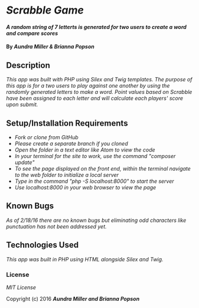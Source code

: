 # _Scrabble Game_

#### _A random string of 7 letterts is generated for two users to create a word and compare scores_

#### By _**Aundra Miller & Brianna Popson**_

## Description

_This app was built with PHP using Silex and Twig templates. The purpose of this app is for a two users to play against one another by using the randomly generated letters to make a word. Point values based on Scrabble have been assigned to each letter and will calculate each players' score upon submit._

## Setup/Installation Requirements

* _Fork or clone from GitHub_
* _Please create a separate branch if you cloned_
* _Open the folder in a text editor like Atom to view the code_
* _In your terminal for the site to work, use the command "composer update"_
* _To see the page displayed on the front end, within the terminal navigate to the web folder to initialize a local server_
* _Type in the command "php -S localhost:8000" to start the server_
* _Use localhost:8000 in your web browser to view the page_


## Known Bugs

_As of 2/18/16 there are no known bugs but eliminating odd characters like punctuation has not been addressed yet._

## Technologies Used

_This app was built in PHP using HTML alongside Silex and Twig._

### License

*MIT License*

Copyright (c) 2016 **_Aundra Miller and Brianna Popson_**
